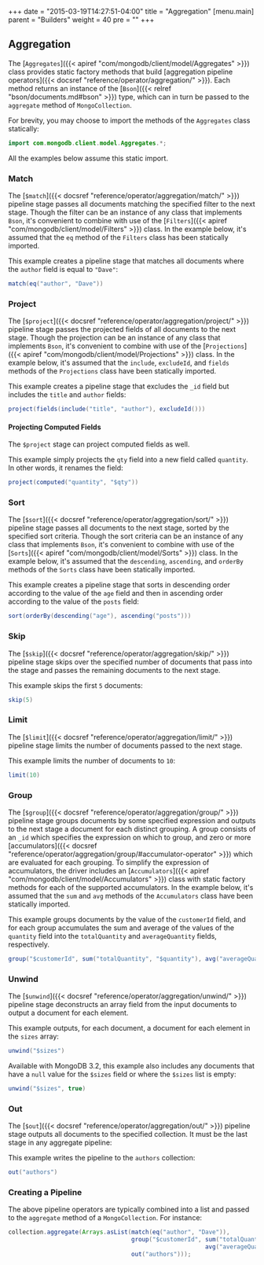 +++
date = "2015-03-19T14:27:51-04:00"
title = "Aggregation"
[menu.main]
  parent = "Builders"
  weight = 40
  pre = "<i class='fa'></i>"
+++

## Aggregation

The [`Aggregates`]({{< apiref "com/mongodb/client/model/Aggregates" >}}) class provides static factory methods that build [aggregation 
pipeline operators]({{< docsref "reference/operator/aggregation/" >}}).  Each method returns an instance of the 
[`Bson`]({{< relref "bson/documents.md#bson" >}}) type, which can in turn be passed to the `aggregate` method of `MongoCollection`.

For brevity, you may choose to import the methods of the `Aggregates` class statically:

```java
import com.mongodb.client.model.Aggregates.*;
```
  
All the examples below assume this static import.
  
### Match
  
The [`$match`]({{< docsref "reference/operator/aggregation/match/" >}}) pipeline stage passes all documents matching the 
specified filter to the next stage.  Though the filter can be an instance of any class that implements `Bson`, it's convenient to 
combine with use of the [`Filters`]({{< apiref "com/mongodb/client/model/Filters" >}}) class.  In the example below, it's assumed that the 
`eq` method of the `Filters` class has been statically imported.
  
This example creates a pipeline stage that matches all documents where the `author` field is equal to `"Dave"`:
 
```java
match(eq("author", "Dave"))
```

### Project
  
The [`$project`]({{< docsref "reference/operator/aggregation/project/" >}}) pipeline stage passes the projected fields of all 
documents to the next stage.  Though the projection can be an instance of any class that implements `Bson`, it's convenient to combine 
with use of the [`Projections`]({{< apiref "com/mongodb/client/model/Projections" >}}) class.  In the example below, it's assumed that the 
`include`, `excludeId`, and `fields` methods of the `Projections` class have been statically imported. 
  
This example creates a pipeline stage that excludes the `_id` field but includes the `title` and `author` fields:
 
```java
project(fields(include("title", "author"), excludeId()))
```

#### Projecting Computed Fields

The `$project` stage can project computed fields as well.

This example simply projects the `qty` field into a new field called `quantity`.  In other words, it renames the field:
 
```java
project(computed("quantity", "$qty"))
```

### Sort
  
The [`$sort`]({{< docsref "reference/operator/aggregation/sort/" >}}) pipeline stage passes all documents to the next stage, 
sorted by the specified sort criteria. Though the sort criteria can be an instance of any class that implements `Bson`, it's convenient to 
combine with use of the [`Sorts`]({{< apiref "com/mongodb/client/model/Sorts" >}}) class.  In the example below, it's assumed that the 
`descending`, `ascending`, and `orderBy` methods of the `Sorts` class have been statically imported.
  
This example creates a pipeline stage that sorts in descending order according to the value of the `age` field and then in ascending order 
according to the value of the `posts` field:
 
```java
sort(orderBy(descending("age"), ascending("posts")))
```

### Skip

The [`$skip`]({{< docsref "reference/operator/aggregation/skip/" >}}) pipeline stage skips over the specified number of 
documents that pass into the stage and passes the remaining documents to the next stage.

This example skips the first `5` documents:

```java
skip(5)
```

### Limit

The [`$limit`]({{< docsref "reference/operator/aggregation/limit/" >}}) pipeline stage limits the number of documents passed
to the next stage.
  
This example limits the number of documents to `10`:

```java
limit(10)
```

### Group

The [`$group`]({{< docsref "reference/operator/aggregation/group/" >}}) pipeline stage groups documents by some specified 
expression and outputs to the next stage a document for each distinct grouping.  A group consists of an `_id` which specifies the 
expression on which to group, and zero or more 
[accumulators]({{< docsref "reference/operator/aggregation/group/#accumulator-operator" >}}) which are evaluated for each 
grouping.  To simplify the expression of accumulators, the driver includes an 
[`Accumulators`]({{< apiref "com/mongodb/client/model/Accumulators" >}}) class with static factory methods for each of the supported 
accumulators. In the example below, it's assumed that the `sum` and `avg` methods of the `Accumulators` class have been statically 
imported. 
 
This example groups documents by the value of the `customerId` field, and for each group accumulates the sum and average of the values of 
the `quantity` field into the `totalQuantity` and `averageQuantity` fields, respectively. 

```java
group("$customerId", sum("totalQuantity", "$quantity"), avg("averageQuantity", "$quantity"))
```   

### Unwind

The [`$unwind`]({{< docsref "reference/operator/aggregation/unwind/" >}}) pipeline stage deconstructs an array field from the 
input documents to output a document for each element.

This example outputs, for each document, a document for each element in the `sizes` array:

```java
unwind("$sizes")
```

Available with MongoDB 3.2, this example also includes any documents that have a `null` value for the `$sizes` field or where the `$sizes`
list is empty:

```java
unwind("$sizes", true)
```

### Out

The [`$out`]({{< docsref "reference/operator/aggregation/out/" >}}) pipeline stage outputs all documents to the specified 
collection.  It must be the last stage in any aggregate pipeline:

This example writes the pipeline to the `authors` collection:
     
```java
out("authors")
```

### Creating a Pipeline

The above pipeline operators are typically combined into a list and passed to the `aggregate` method of a `MongoCollection`.  For instance:

```java
collection.aggregate(Arrays.asList(match(eq("author", "Dave")),
                                   group("$customerId", sum("totalQuantity", "$quantity"),
                                                        avg("averageQuantity", "$quantity"))
                                   out("authors")));
```










